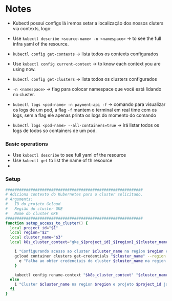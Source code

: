 # Notes

- Kubectl possuí configs lá iremos setar a localização dos nossos cluters via contexts, logo:

- Use `kubectl describe <source-name> -n <namespace>` -> to see the full infra yaml of the resource.
- `kubectl config get-contexts` -> lista todos os contexts configurados
- Use `kubectl config current-context` -> to know each context you are using now.
- `kubectl config get-clusters` -> lista todos os clusters configurados
- `-n <namespace>` -> flag para colocar namespace que você está lidando no cluster.
- `kubectl logs <pod-name> -n payment-api -f` -> comando para visualizar os logs de um pod, a flag `-f` mantem o terminal em real time com os logs, sem a flag ele apenas printa os logs do momento do comando
- `kubectl logs <pod-name> --all-containers=true` -> irá listar todos os logs de todos so containers de um pod.

### Basic operations

- Use `kubectl describe` to see full yaml of the resource
- Use `kubectl get` to list the name of th resource
-

### Setup 

```zsh
############################################################
# Adiciona contexto do Kubernetes para o cluster solicitado.
# Arguments:
#   ID do projeto Gcloud
#   Região do cluster GKE
#   Nome do cluster GKE
############################################################
function setup_access_to_cluster() {
  local project_id="$1"
  local region="$2"
  local cluster_name="$3"
  local k8s_cluster_context="gke_${project_id}_${region}_${cluster_name}"

    i "Configurando acesso ao cluster $cluster_name na region $region e projeto $project_id..."
    gcloud container clusters get-credentials "$cluster_name" --region "$region" --project "$project_id" || {
      e "Falha ao obter credenciais do cluster $cluster_name na region $region e projeto $project_id."
    }

    kubectl config rename-context "$k8s_cluster_context" "$cluster_name" || e "[ERRO] Falha ao renomear contexto Kubernetes."
  else
    i "Cluster $cluster_name na region $region e projeto $project_id já está configurado."
  fi
}
```